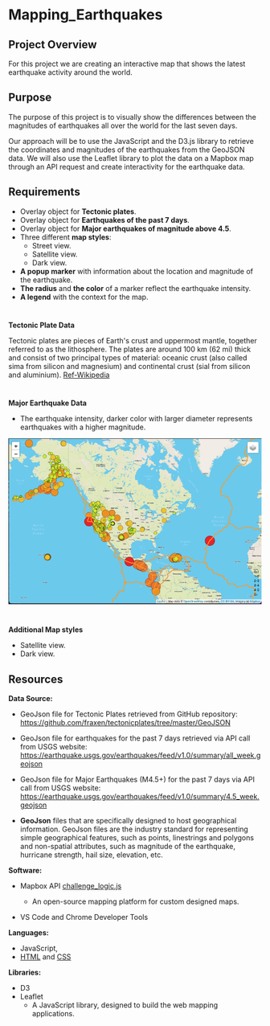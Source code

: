 # Mapping_Earthquakes

## Project Overview

For this project we are creating an interactive map that shows the latest earthquake activity around the world. 

## Purpose
The purpose of this project is to visually show the differences between the magnitudes of earthquakes all over the world for the last seven days.

Our approach will be to use the JavaScript and the D3.js library to retrieve the coordinates and magnitudes of the earthquakes from the GeoJSON data. We will also use the Leaflet library to plot the data on a Mapbox map through an API request and create interactivity for the earthquake data.


## Requirements

-	Overlay object for **Tectonic plates**.
-	Overlay object for **Earthquakes of the past 7 days**.
-	Overlay object for **Major earthquakes of magnitude above 4.5**.
-	Three different **map styles**:
    - Street view.
    - Satellite view. 
    - Dark view.
-	**A popup marker** with information about the location and magnitude of the earthquake.
-	**The radius** and **the color** of a marker reflect the earthquake intensity.
-	**A legend** with the context for the map.

#
**Tectonic Plate Data**



Tectonic plates are pieces of Earth's crust and uppermost mantle, together referred to as the lithosphere. The plates are around 100 km (62 mi) thick and consist of two principal types of material: oceanic crust (also called sima from silicon and magnesium) and continental crust (sial from silicon and aluminium). [Ref-Wikipedia](https://en.wikipedia.org/wiki/List_of_tectonic_plates#:~:text=Tectonic%20plates%20are%20pieces%20of,sial%20from%20silicon%20and%20aluminium)

#

**Major Earthquake Data**

- The earthquake intensity, darker color with larger diameter represents earthquakes with a higher magnitude.

![Mapping_Earthquakes](https://github.com/Lauramasonjar/Mapping_Earthquakes/blob/main/Mapping%20Earthquakes.png)

#

**Additional Map styles**
- Satellite view. 
- Dark view.




## Resources

**Data Source:**

- GeoJson file for Tectonic Plates retrieved from GitHub repository: https://github.com/fraxen/tectonicplates/tree/master/GeoJSON
- GeoJson file for earthquakes for the past 7 days retrieved via API call from USGS website: https://earthquake.usgs.gov/earthquakes/feed/v1.0/summary/all_week.geojson
- GeoJson file for Major Earthquakes (M4.5+) for the past 7 days via API call from USGS website: https://earthquake.usgs.gov/earthquakes/feed/v1.0/summary/4.5_week.geojson

- **GeoJson** files that are specifically designed to host geographical information. GeoJson files are the industry standard for representing simple geographical features, such as points, linestrings and polygons and non-spatial attributes, such as magnitude of the earthquake, hurricane strength, hail size, elevation, etc.

**Software:**
- Mapbox API [challenge_logic.js](Earthquake_Challenge/static/js/challenge_logic.js)
    -  An open-source mapping platform for custom designed maps. 

- VS Code and Chrome Developer Tools


**Languages:**
- JavaScript, 
- [HTML](Earthquake_Challenge/index.html) and [CSS](Earthquake_Challenge/static/css/style.css) 

**Libraries:**
- D3
- Leaflet
    - A JavaScript library, designed to build the web mapping applications.

